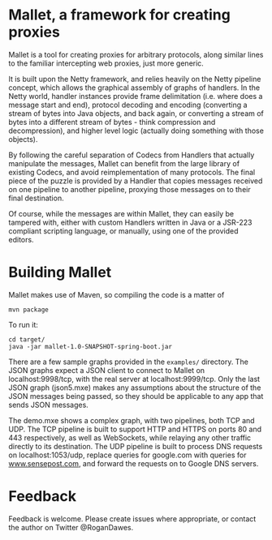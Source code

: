 # Mallet, a framework for creating proxies

Mallet is a tool for creating proxies for arbitrary protocols, along similar lines to the familiar intercepting web proxies, just more generic.

It is built upon the Netty framework, and relies heavily on the Netty pipeline concept, which allows the graphical assembly of graphs of handlers. In the Netty world, handler instances provide frame delimitation (i.e. where does a message start and end), protocol decoding and encoding (converting a stream of bytes into Java objects, and back again, or converting a stream of bytes into a different stream of bytes - think compression and decompression), and higher level logic (actually doing something with those objects).

By following the careful separation of Codecs from Handlers that actually manipulate the messages, Mallet can benefit from the large library of existing Codecs, and avoid reimplementation of many protocols. The final piece of the puzzle is provided by a Handler that copies messages received on one pipeline to another pipeline, proxying those messages on to their final destination. 

Of course, while the messages are within Mallet, they can easily be tampered with, either with custom Handlers written in Java or a JSR-223 compliant scripting language, or manually, using one of the provided editors.

# Building Mallet

Mallet makes use of Maven, so compiling the code is a matter of

```
mvn package
```

To run it:

```
cd target/
java -jar mallet-1.0-SNAPSHOT-spring-boot.jar
```

There are a few sample graphs provided in the ```examples/``` directory. The JSON graphs expect a JSON client to connect to Mallet on localhost:9998/tcp, with the real server at localhost:9999/tcp. Only the last JSON graph (json5.mxe) makes any assumptions about the structure of the JSON messages being passed, so they should be applicable to any app that sends JSON messages.

The demo.mxe shows a complex graph, with two pipelines, both TCP and UDP. The TCP pipeline is built to support HTTP and HTTPS on ports 80 and 443 respectively, as well as WebSockets, while relaying any other traffic directly to its destination. The UDP pipeline is built to process DNS requests on localhost:1053/udp, replace queries for google.com with queries for www.sensepost.com, and forward the requests on to Google DNS servers.

# Feedback

Feedback is welcome. Please create issues where appropriate, or contact the author on Twitter @RoganDawes.
